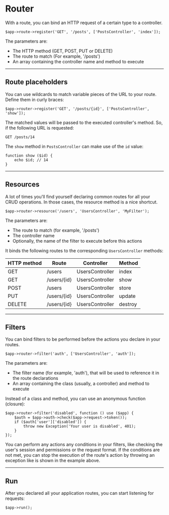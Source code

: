 # Router

With a route, you can bind an HTTP request of a certain type to a controller.

```
$app->route->register('GET', '/posts', ['PostsController', 'index']);
```

The parameters are:

- The HTTP method (GET, POST, PUT or DELETE)
- The route to match (For example, '/posts')
- An array containing the controller name and method to execute

---

## Route placeholders

You can use wildcards to match variable pieces of the URL to your route. Define them in curly braces:

```
$app->router->register('GET', '/posts/{id}', ['PostsController', 'show']);
```

The matched values will be passed to the executed controller's method. So, if the following URL is requested:

```
GET /posts/14
```

The `show` method in `PostsController` can make use of the `id` value:

```
function show ($id) {
    echo $id; // 14
}
```

---

## Resources

A lot of times you'll find yourself declaring common routes for all your CRUD operations. In those cases, the resource method is a nice shortcut.

```
$app->router->resource('/users', 'UsersController', 'MyFilter');
```

The parameters are:

- The route to match (for example, '/posts')
- The controller name
- Optionally, the name of the filter to execute before this actions

It binds the following routes to the corresponding `UsersController` methods:

HTTP method  | Route | Controller | Method
-------------| ------|------------|-------
GET | /users | UsersController | index
GET | /users/{id} | UsersController | show
POST | /users | UsersController | store
PUT | /users/{id} | UsersController | update
DELETE | /users/{id} | UsersController | destroy

---

## Filters

You can bind filters to be performed before the actions you declare in your routes.

```
$app->router->filter('auth', ['UsersController', 'auth']);
```

The parameters are:

- The filter name (for example, 'auth'), that will be used to reference it in the route declarations
- An array containing the class (usually, a controller) and method to execute

Instead of a class and method, you can use an anonymous function (closure):

```
$app->router->filter('disabled', function () use ($app) {
    $auth = $app->auth->check($app->request->token());
    if ($auth['user']['disabled']) {
        throw new Exception('Your user is disabled', 401);
    }
});
```

You can perform any actions any conditions in your filters, like checking the user's session and permissions or the request format. If the conditions are not met, you can stop the execution of the route's action by throwing an exception like is shown in the example above.

---

## Run

After you declared all your application routes, you can start listening for requests:

```
$app->run();
```
